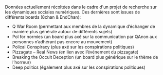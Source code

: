 Données actuellement récoltées dans le cadre d'un projet de recherche sur les dynamiques sociales numériques. Ces dernières sont issues de différents boards (8chan & EndChan):
-	Q War Room (permettant aux membres de la dynamique d’échanger de manière plus générale autour de différents sujets) 
-	Pol for normies (un board plus axé sur la communication par QAnon aux personnes n’adhérant pas encore au mouvement)
-	Polical Conspiracy (plus axé sur les conspirations politiques)
-	Pizzagate – Real News (en lien avec l’événement du pizzagate)
-	Breaking the Occult Deception (un board plus générique sur le thème de l’horreur)
-	Deep politics (également plus axé sur les conspirations politiques)
